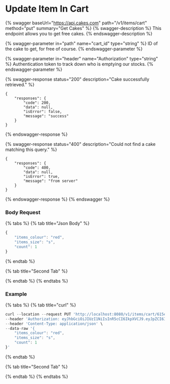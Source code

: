 # Update Item In Cart

{% swagger baseUrl="https://api.cakes.com" path="/v1/items/cart" method="put" summary="Get Cakes" %}
{% swagger-description %}
This endpoint allows you to get free cakes.
{% endswagger-description %}

{% swagger-parameter in="path" name="cart_id" type="string" %}
ID of the cake to get, for free of course.
{% endswagger-parameter %}

{% swagger-parameter in="header" name="Authorization" type="string" %}
Authentication token to track down who is emptying our stocks.
{% endswagger-parameter %}

{% swagger-response status="200" description="Cake successfully retrieved." %}
```
{
    "responses": {
        "code": 200,
        "data": null,
        "isError": false,
        "message": "success"
    }
}
```
{% endswagger-response %}

{% swagger-response status="400" description="Could not find a cake matching this query." %}
```
{
    "responses": {
        "code": 400,
        "data": null,
        "isError": true,
        "message": "from server"
    }
}
```
{% endswagger-response %}
{% endswagger %}

### Body Request

{% tabs %}
{% tab title="Json Body" %}
```javascript
{
    "items_colour": "red",
    "items_size": "s",
    "count": 1
}
```
{% endtab %}

{% tab title="Second Tab" %}

{% endtab %}
{% endtabs %}

### Example

{% tabs %}
{% tab title="curl" %}
```javascript
curl --location --request PUT 'http://localhost:8080/v1/items/cart/615e88bcdccee8fb2da81441' \
--header 'Authorization: eyJhbGciOiJIUzI1NiIsInR5cCI6IkpXVCJ9.eyJpZCI6IjYxNTRkMzgxMGZkMDI3NGZhNDFlOTkzYyIsImVtYWlsIjoiNXlvdXNlZnNhbG1hbmFAaXNlb3ZlbHMuY29tIiwiZGF0YXR5cGUiOiIiLCJleHAiOjE2MzM2Njk0MTd9.vpjZ6hS7hu_R_9SGmanDDmem2Y9VkodHsF6yJtDKPL4' \
--header 'Content-Type: application/json' \
--data-raw '{
    "items_colour": "red",
    "items_size": "s",
    "count": 1
}'
```
{% endtab %}

{% tab title="Second Tab" %}

{% endtab %}
{% endtabs %}
